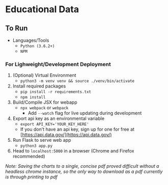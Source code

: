 # Educational Data #


## To Run ##
* Languages/Tools
    * `Python (3.6.2+)`
    * `NPM`

### For Lighweight/Development Deployment ###
1. (Optional) Virtual Environment
    * `python3 -m venv venv && source ./venv/bin/activate`
2. Install required packages
    * `pip install -r requirements.txt`
    * `npm install`
3. Build/Compile JSX for webapp
    * `npx webpack` or `webpack`
        * Add `--watch` flag for live updating during development
4. Export api key as an environmental variable
    * `export API_KEY='YOUR_KEY_HERE'`
    * If you don't have an api key, sign up for one for free at [https://api.data.gov/](https://api.data.gov/)
5. Run Flask to serve web app
    * `python3 app.py`
6. Head to `localhost:5000` in a browser (Chrome and Firefox recommended)

*Note: Saving the charts to a single, concise pdf proved difficult without a headless chrome instance, so the only way to download as a pdf currently is through printing to pdf*
